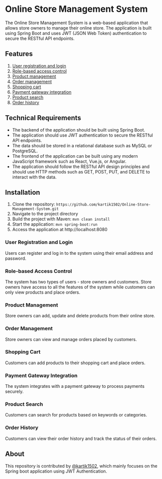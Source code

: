 # Online Store Management System

The Online Store Management System is a web-based application that allows store owners to manage their online store. The application is built using Spring Boot and uses JWT (JSON Web Token) authentication to secure the RESTful API endpoints.

## Features

1. [User registration and login](#user-registration-and-login)
2. [Role-based access control](#role-based-access-control)
3. [Product management](#product-management)
4. [Order management](#order-management)
5. [Shopping cart](#shopping-cart)
6. [Payment gateway integration](#payment-gateway-integration)
7. [Product search](#product-search)
8. [Order history](#order-history)

## Technical Requirements

* The backend of the application should be built using Spring Boot.
* The application should use JWT authentication to secure the RESTful API endpoints.
* The data should be stored in a relational database such as MySQL or PostgreSQL.
* The frontend of the application can be built using any modern JavaScript framework such as React, Vue.js, or Angular.
* The application should follow the RESTful API design principles and should use HTTP methods such as GET, POST, PUT, and DELETE to interact with the data.

## Installation

1. Clone the repository: `https://github.com/kartik1502/Online-Store-Management-System.git`
2. Navigate to the project directory
3. Build the project with Maven: `mvn clean install`
4. Start the application: `mvn spring-boot:run`
5. Access the application at http://localhost:8080


### User Registration and Login

Users can register and log in to the system using their email address and password.

### Role-based Access Control

The system has two types of users - store owners and customers. Store owners have access to all the features of the system while customers can only view products and place orders.

### Product Management

Store owners can add, update and delete products from their online store.

### Order Management

Store owners can view and manage orders placed by customers.

### Shopping Cart

Customers can add products to their shopping cart and place orders.

### Payment Gateway Integration

The system integrates with a payment gateway to process payments securely.

### Product Search

Customers can search for products based on keywords or categories.

### Order History

Customers can view their order history and track the status of their orders.


## About

This repository is contributed by [@kartik1502](https://github.com/kartik1502), which mainly focuses on the Spring boot application using JWT Authentication.
